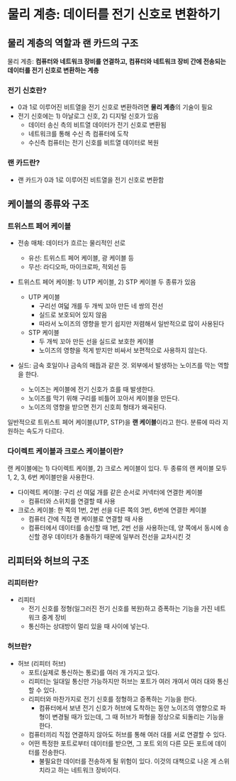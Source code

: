 # 물리 계층: 데이터를 전기 신호로 변환하기

## 물리 계층의 역할과 랜 카드의 구조

물리 계층: **컴퓨터와 네트워크 장비를 연결하고, 컴퓨터와 네트워크 장비 간에 전송되는 데이터를 전기 신호로 변환하는 계층**

### 전기 신호란?

- 0과 1로 이루어진 비트열을 전기 신호로 변환하려면 **물리 계층**의 기술이 필요
- 전기 신호에는 1) 아날로그 신호, 2) 디지털 신호가 있음
  - 데이터 송신 측의 비트열 데이터가 전기 신호로 변환됨
  - 네트워크를 통해 수신 측 컴퓨터에 도착
  - 수신측 컴퓨터는 전기 신호를 비트열 데이터로 복원

### 랜 카드란?

- 랜 카드가 0과 1로 이루어진 비트열을 전기 신호로 변환함

## 케이블의 종류와 구조

### 트위스트 페어 케이블

- 전송 매체: 데이터가 흐르는 물리적인 선로

  - 유선: 트위스트 페어 케이블, 광 케이블 등
  - 무선: 라디오파, 마이크로파, 적외선 등

- 트위스트 페어 케이블: 1) UTP 케이블, 2) STP 케이블 두 종류가 있음
  - UTP 케이블
    - 구리선 여덟 개를 두 개씩 꼬아 만든 네 쌍의 전선
    - 실드로 보호되어 있지 않음
    - 따라서 노이즈의 영향을 받기 쉽지만 저렴해서 일반적으로 많이 사용된다
  - STP 케이블
    - 두 개씩 꼬아 만든 선을 실드로 보호한 케이블
    - 노이즈의 영향을 적게 받지만 비싸서 보편적으로 사용하지 않는다.
- 실드: 금속 호일이나 금속의 매듭과 같은 것. 외부에서 발생하는 노이즈를 막는 역할을 한다.
  - 노이즈는 케이블에 전기 신호가 흐를 때 발생한다.
  - 노이즈를 막기 위해 구리를 비틀어 꼬아서 케이블을 만든다.
  - 노이즈의 영향을 받으면 전기 신호희 형태가 왜곡된다.

일반적으로 트위스트 페어 케이블(UTP, STP)을 **랜 케이블**이라고 한다. 분류에 따라 지원하는 속도가 다르다.

### 다이렉트 케이블과 크로스 케이블이란?

랜 케이블에는 1) 다이렉트 케이블, 2) 크로스 케이블이 있다. 두 종류의 랜 케이블 모두 1, 2, 3, 6번 케이블만을 사용한다.

- 다이렉트 케이블: 구리 선 여덟 개를 같은 순서로 커넥터에 연결한 케이블
  - 컴퓨터와 스위치를 연결할 때 사용
- 크로스 케이블: 한 쪽의 1번, 2번 선을 다른 쪽의 3번, 6번에 연결한 케이블
  - 컴퓨터 간에 직접 랜 케이블로 연결할 때 사용
  - 컴퓨터에서 데이터를 송신할 때 1번, 2번 선을 사용하는데, 양 쪽에서 동시에 송신할 경우 데이터가 충돌하기 때문에 일부러 전선을 교차시킨 것

## 리피터와 허브의 구조

### 리피터란?

- 리피터
  - 전기 신호를 정형(일그러진 전기 신호를 복원)하고 증폭하는 기능을 가진 네트워크 중계 장비
  - 통신하는 상대방이 멀리 있을 때 사이에 넣는다.

### 허브란?

- 허브 (리피터 허브)
  - 포트(실제로 통신하는 통로)를 여러 개 가지고 있다.
  - 리피터는 일대일 통신만 가능하지만 허브는 포트가 여러 개여서 여러 대와 통신할 수 있다.
  - 리피터와 마찬가지로 전기 신호를 정형하고 증폭하는 기능을 한다.
    - 컴퓨터에서 보낸 전기 신호가 허브에 도착하는 동안 노이즈의 영향으로 파형이 변경될 때가 있는데, 그 때 허브가 파형을 정상으로 되돌리는 기능을 한다.
  - 컴퓨터끼리 직접 연결하지 않아도 허브를 통해 여러 대를 서로 연결할 수 있다.
  - 어떤 특정한 포트로부터 데이터를 받으면, 그 포트 외의 다른 모든 포트에 데이터를 전송한다.
    - 불필요한 데이터를 전송하게 될 위험이 있다. 이것의 대책으로 나온 게 스위치라고 하는 네트워크 장비이다.
